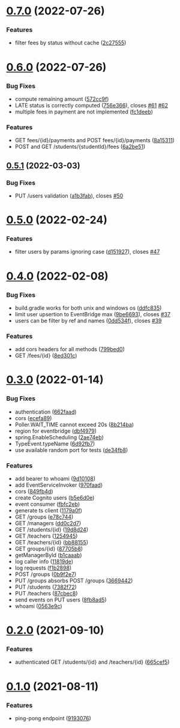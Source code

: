 # [0.7.0](https://github.com/hei-school/hei-admin-api/compare/v0.6.0...v0.7.0) (2022-07-26)


### Features

* filter fees by status without cache ([2c27555](https://github.com/hei-school/hei-admin-api/commit/2c27555f7fe06284f9a70e144a7399f2a5ae2524))



# [0.6.0](https://github.com/hei-school/hei-admin-api/compare/v0.5.1...v0.6.0) (2022-07-26)


### Bug Fixes

* compute remaining amount ([572cc9f](https://github.com/hei-school/hei-admin-api/commit/572cc9f01bedd1689c81edb9a68b43bdcb210c91))
* LATE status is correctly computed ([756e366](https://github.com/hei-school/hei-admin-api/commit/756e3669f911a457c9388311001389a14f695a9b)), closes [#61](https://github.com/hei-school/hei-admin-api/issues/61) [#62](https://github.com/hei-school/hei-admin-api/issues/62)
* multiple fees in payment are not implemented ([fc1deeb](https://github.com/hei-school/hei-admin-api/commit/fc1deeb13f9c772908c6a4d0b7ffd9772ed0de1f))


### Features

* GET fees/{id}/payments and POST fees/{id}/payments ([8a15311](https://github.com/hei-school/hei-admin-api/commit/8a15311af3152061a5bd7c7f332d248afede05d4))
* POST and GET /students/{studentId}/fees ([6a2be51](https://github.com/hei-school/hei-admin-api/commit/6a2be515c76959fe12ced16a122f658d8443782b))



## [0.5.1](https://github.com/hei-school/hei-admin-api/compare/v0.5.0...v0.5.1) (2022-03-03)


### Bug Fixes

* PUT /users validation ([a1b3fab](https://github.com/hei-school/hei-admin-api/commit/a1b3fabf692cf4a75b64a37393e8604fc80c99db)), closes [#50](https://github.com/hei-school/hei-admin-api/issues/50)



# [0.5.0](https://github.com/hei-school/hei-admin-api/compare/v0.4.0...v0.5.0) (2022-02-24)


### Features

* filter users by params ignoring case ([d151927](https://github.com/hei-school/hei-admin-api/commit/d151927dd01bdb31604af85b69c7031aedf2b71f)), closes [#47](https://github.com/hei-school/hei-admin-api/issues/47)



# [0.4.0](https://github.com/hei-school/hei-admin-api/compare/v0.3.0...v0.4.0) (2022-02-08)


### Bug Fixes

* build.gradle works for both unix and windows os ([ddfc835](https://github.com/hei-school/hei-admin-api/commit/ddfc83510b68bec2212ec7feaa5980f239071c8c))
* limit user upsertion to EventBridge max ([9be6693](https://github.com/hei-school/hei-admin-api/commit/9be66939823eecfbdf6c4c134a1c1f5b630415a8)), closes [#37](https://github.com/hei-school/hei-admin-api/issues/37)
* users can be filter by ref and names ([0dd534f](https://github.com/hei-school/hei-admin-api/commit/0dd534f2952d8a835180c0c39aa2e355958a0fe2)), closes [#39](https://github.com/hei-school/hei-admin-api/issues/39)


### Features

* add cors headers for all methods ([799bed0](https://github.com/hei-school/hei-admin-api/commit/799bed0d7fe66e9e8ec1ac28e1ddff335a86db19))
* GET /fees/{id} ([8ed301c](https://github.com/hei-school/hei-admin-api/commit/8ed301ca58cbf2b767940dba0da2a7e676e720f8))



# [0.3.0](https://github.com/hei-school/hei-admin-api/compare/v0.2.0...v0.3.0) (2022-01-14)


### Bug Fixes

* authentication ([662faad](https://github.com/hei-school/hei-admin-api/commit/662faad963bbb267a5f32c31e4c0d5ca8c8ef15c))
* cors ([ecefa89](https://github.com/hei-school/hei-admin-api/commit/ecefa8917f50ae6cdf8b88fb2097d067cd28c50e))
* Poller.WAIT_TIME cannot exceed 20s ([8b214ba](https://github.com/hei-school/hei-admin-api/commit/8b214ba89deda3f74591f332f3a067becd9b0a4b))
* region for eventbridge ([dbf4979](https://github.com/hei-school/hei-admin-api/commit/dbf4979a37f8e7d250869c6d40c09e7a9dff33d8))
* spring.EnableScheduling ([2ae74eb](https://github.com/hei-school/hei-admin-api/commit/2ae74eb7c9f98aa231d0b0ae6930026e8326558e))
* TypeEvent.typeName ([6d92fb7](https://github.com/hei-school/hei-admin-api/commit/6d92fb71e413694a488890819ea3d26849755712))
* use available random port for tests ([de34fb8](https://github.com/hei-school/hei-admin-api/commit/de34fb891b0bace6ff4ce130c8c6e4a1f187c7ce))


### Features

* add bearer to whoami ([9d10108](https://github.com/hei-school/hei-admin-api/commit/9d10108f14038dff2cb8d5d5a371181710adbd65))
* add EventServiceInvoker ([970faad](https://github.com/hei-school/hei-admin-api/commit/970faadecf37a58978cca4c11cfc59bbfd85f92f))
* cors ([849fb4d](https://github.com/hei-school/hei-admin-api/commit/849fb4dccd4175cc92e39ca840d6899a0972d46e))
* create Cognito users ([b5e6d0e](https://github.com/hei-school/hei-admin-api/commit/b5e6d0ec92cd9975d80fd28c15ca83f75e3e9fb2))
* event consumer ([fbfc2eb](https://github.com/hei-school/hei-admin-api/commit/fbfc2ebd7c762ebb3e6e85ad98e8bd1b6a719943))
* generate ts client ([1179a0f](https://github.com/hei-school/hei-admin-api/commit/1179a0f5354de564a5fb7721d6cfc1fb15d7b4d9))
* GET /groups ([e78c744](https://github.com/hei-school/hei-admin-api/commit/e78c744d4d3b4bc76519e0d2eaf4da470ae70fd1))
* GET /managers ([dd0c2d7](https://github.com/hei-school/hei-admin-api/commit/dd0c2d78b12f5640321337869538e18001f79e34))
* GET /students/{id} ([19d8d24](https://github.com/hei-school/hei-admin-api/commit/19d8d24e6557c58124d9c69e2cedff634e1ab56a))
* GET /teachers ([1254945](https://github.com/hei-school/hei-admin-api/commit/12549453d8407d98cf326adbf775afaeeeb22869))
* GET /teachers/{id} ([bb88155](https://github.com/hei-school/hei-admin-api/commit/bb88155b20dc0c6e8af934432b34be09d9efb6b5))
* GET groups/{id} ([87705b8](https://github.com/hei-school/hei-admin-api/commit/87705b87650f8223a6f285b69115f7673fdba1bd))
* getManagerById ([b1caaab](https://github.com/hei-school/hei-admin-api/commit/b1caaab9121d89c044e79bfe258aa179bd6c6f2c))
* log caller info ([11819de](https://github.com/hei-school/hei-admin-api/commit/11819de66dcda4e97084afc359aea5721d874c2a))
* log requests ([f1b2898](https://github.com/hei-school/hei-admin-api/commit/f1b28988df5ab30a976494665948f23ba6823b0d))
* POST /groups ([0b9f2e7](https://github.com/hei-school/hei-admin-api/commit/0b9f2e7bc72332b8feeb7da170c658aea6fc4f86))
* PUT /groups absorbs POST /groups ([3669442](https://github.com/hei-school/hei-admin-api/commit/3669442f4d1ccbb8b99242953d8fffbec713a56a))
* PUT /students ([7382f72](https://github.com/hei-school/hei-admin-api/commit/7382f7236914b31f4bf56f09fde4355d4b99f283))
* PUT /teachers ([87cbec8](https://github.com/hei-school/hei-admin-api/commit/87cbec80f5f3dd961ee0bdad74fa40d5839c20cc))
* send events on PUT users ([8fb8ad5](https://github.com/hei-school/hei-admin-api/commit/8fb8ad58f975fe45a27bac36777f560e42af44c4))
* whoami ([0563e9c](https://github.com/hei-school/hei-admin-api/commit/0563e9c8d1cee528429a35f34365ec7dc4ad84cd))



# [0.2.0](https://github.com/hei-school/hei-admin-api/compare/v0.1.0...v0.2.0) (2021-09-10)


### Features

* authenticated GET /students/{id} and /teachers/{id} ([665cef5](https://github.com/hei-school/hei-admin-api/commit/665cef5ede25c3253cf727c5c9dcb56fdec1a66c))



# [0.1.0](https://github.com/hei-school/hei-admin-api/compare/91930769a08d93b29b795201c438f464e7697018...v0.1.0) (2021-08-11)


### Features

* ping-pong endpoint ([9193076](https://github.com/hei-school/hei-admin-api/commit/91930769a08d93b29b795201c438f464e7697018))




